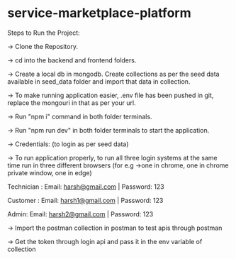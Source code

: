 # service-marketplace-platform

Steps to Run the Project: 

-> Clone the Repository.

-> cd into the backend and frontend folders.

-> Create a local db in mongodb. Create collections as per the seed data available in seed_data folder and import that data in collection.

-> To make running application easier, .env file has been pushed in git, replace the mongouri in that as per your url.

-> Run "npm i" command in both folder terminals.

-> Run "npm run dev" in both folder terminals to start the application.

-> Credentials: (to login as per seed data)

-> To run application properly, to run all three login systems at the same time run in three different browsers (for e.g ->one in chrome, one in chrome private window, one in edge)

Technician : Email: harsh@gmail.com | Password: 123

Customer : Email: harsh1@gmail.com | Password: 123

Admin: Email: harsh2@gmail.com | Password: 123

-> Import the postman collection in postman to test apis through postman 

-> Get the token through login api and pass it in the env variable of collection



